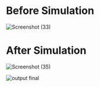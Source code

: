 # Before Simulation
![Screenshot (33)](https://user-images.githubusercontent.com/98815258/157284592-891c186b-ce61-448c-a1f5-191ed2be1a22.png)


# After Simulation
![Screenshot (35)](https://user-images.githubusercontent.com/98815258/157284630-a135b127-a1fa-46f1-8e67-313ba89c0bb2.png)

![output final](https://user-images.githubusercontent.com/98815258/157300848-d8fb4209-b3cc-4081-9e7d-cf8baf50182d.jpeg)

